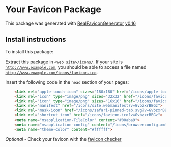 # Your Favicon Package

[comment1]: <> (/* yaspeller ignore:start */)

This package was generated with [RealFaviconGenerator](https://realfavicongenerator.net/) [v0.16](https://realfavicongenerator.net/change_log#v0.16)

## Install instructions

To install this package:

Extract this package in <code>&lt;web site&gt;/icons/</code>. If your site is <code>http://www.example.com</code>, you should be able to access a file named <code>http://www.example.com/icons/favicon.ico</code>.

Insert the following code in the `head` section of your pages:

```html
    <link rel="apple-touch-icon" sizes="180x180" href="/icons/apple-touch-icon.png?v=GvbzxrBBGz">
    <link rel="icon" type="image/png" sizes="32x32" href="/icons/favicon-32x32.png?v=GvbzxrBBGz">
    <link rel="icon" type="image/png" sizes="16x16" href="/icons/favicon-16x16.png?v=GvbzxrBBGz">
    <link rel="manifest" href="/icons/site.webmanifest?v=GvbzxrBBGz">
    <link rel="mask-icon" href="/icons/safari-pinned-tab.svg?v=GvbzxrBBGz" color="#5bbad5">
    <link rel="shortcut icon" href="/icons/favicon.ico?v=GvbzxrBBGz">
    <meta name="msapplication-TileColor" content="#00aba9">
    <meta name="msapplication-config" content="/icons/browserconfig.xml?v=GvbzxrBBGz">
    <meta name="theme-color" content="#ffffff">
```

*Optional* - Check your favicon with the [favicon checker](https://realfavicongenerator.net/favicon_checker)

[comment2]: <> (/* yaspeller ignore:end */)